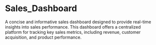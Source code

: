 # Sales_Dashboard
A concise and informative sales dashboard designed to provide real-time insights into sales performance. This dashboard offers a centralized platform for tracking key sales metrics, including revenue, customer acquisition, and product performance.
